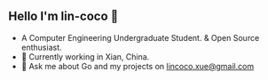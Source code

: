 ## Hello I'm lin-coco 👋
- A Computer Engineering Undergraduate Student. & Open Source enthusiast.
- 🌱 Currently working in Xian, China.
- 💬 Ask me about Go and my projects on [lincoco.xue@gmail.com](mailto:lincoco.xue@qq.com)

